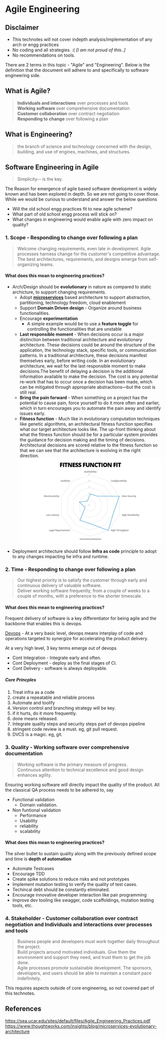 # Agile Engineering

## Disclaimer
* This technotes will not cover indepth analysis/implementation of any arch or engg practices
* No coding and all strategies. :( *[I am not proud of this..]*
* No recommendations on tools.

There are 2 terms in this topic - "Agile" and "Engineering". Below is the definition that the document will adhere to and specifically to software engineering side.

## What is Agile?

> **Individuals and interactions** over processes and tools <br>
> **Working software** over comprehensive documentation <br>
> **Customer collaboration** over contract negotiation <br>
> **Responding to change** over following a plan <br>

## What is Engineering?
> the branch of science and technology concerned with the design, building, and use of engines, machines, and structures.



## Software Engineering in Agile
> Simplicity-- is the key.<br>

The Reason for emergence of agile based software development is widely known and has been explored in depth. So we are not going to cover those. While we would be curious to understand and answer the below questions
* Will the old school engg practices fit to new agile scheme?
* What part of old school engg process will stick on?
* What changes in engineering would enable agile with zero impact on quality?

### 1. Scope  - **Responding to change** over following a plan
> Welcome changing requirements, even late in
development. Agile processes harness change for
the customer's competitive advantage. <br>
> The best architectures, requirements, and designs
emerge from self-organizing teams.<br>

#### What does this mean to engineering practices? 
* Arch/Design should be **evolutionary** in nature as compared to static archicture, to support changing requirements.
    *  Adopt **[microservices](https://github.com/gearuprepo/technotes/blob/master/IT/Architecture/msa/Microservices%20Arch.md)** based architecture to support abstraction, partitioning, technology freedom, cloud enablement
    * Support **Domain Driven design** - Organize around business functionalities.
    * Encourage **experimentation**
        * A simple example would be to use a **feature toggle** for controlling the functionalities that are unstable
    * **Last responsible moment** - When decisions occur is a major distinction between traditional architecture and evolutionary architecture. These decisions could be around the structure of the application, the technology stack, specific tools, or communication patterns. In a traditional architecture, these decisions manifest themselves early, before writing code. In an evolutionary architecture, we wait for the last responsible moment to make decisions.The benefit of delaying a decision is the additional information available to make the decision. The cost is any potential re-work that has to occur once a decision has been made, which can be mitigated through appropriate abstractions—but the cost is still real. 
    * **Bring the pain forward** - When something on a project has the potential to cause pain, force yourself to do it more often and earlier, which in turn encourages you to automate the pain away and identify issues early. 
    * **Fitness function** - Much like in evolutionary computation techniques like genetic algorithms, an architectural fitness function specifies what our target architecture looks like. The up-front thinking about what the fitness function should be for a particular system provides the guidance for decision making and the timing of decisions. Architectural decisions are scored relative to the fitness function so that we can see that the architecture is evolving in the right direction. 
![alt text][logo1]

[logo1]: fitness.png ""

* Deployment architecture should follow **Infra as code** principle to adopt to any changes impacting he infra and runtime.

### 2. Time - **Responding to change** over following a plan
> Our highest priority is to satisfy the customer
through early and continuous delivery
of valuable software.<br>
> Deliver working software frequently, from a
couple of weeks to a couple of months, with a
preference to the shorter timescale.<br>

#### What does this mean to engineering practices? 
Frequent delivery of software is a key differentiator for being agile and the backbone that enables this is devops.

[Devops](https://github.com/gearuprepo/technotes/blob/master/IT/Engg%20Process/devops/devops.md) - At a very basic level, devops means interplay of code and operations targeted to synergize for accelerating the product delivery.

At a very high level, 3 key terms emerge out of devops
* Cont Integration - Integrate early and often.
* Cont Deployment - deploy as the final stages of CI.
* Cont Delivery - software is always deployable.

##### Core Princples
1. Treat infra as a code
2. create a repeatable and reliable process
3. Automate and toolify
4. Version control and branching strategy will be key.
5. if it hurts, do it more frequently.
6. done means released.
7. Integrate quality steps and security steps part of devops pipeline
8. stringent code review is a must. eg, git pull request.
9. DVCS is a magic. eg, git.


### 3. Quality - **Working software** over comprehensive documentation
> Working software is the primary measure of progress.<br>
> Continuous attention to technical excellence
and good design enhances agility.<br>

Ensuring working software will directly impact the quality of the product. All the classical QA process needs to be adhered to, say
* Functional validation
    * Domain validation.
* Non funtional validation
    * Performance
    * Usability
    * reliability
    * scalability


#### What does this mean to engineering practices? 

The silver bullet to sustain quality along with the previously defined scope and time is **depth of automation**

* Automate Testcases
* Encourage TDD
* Create spike solutions to reduce risks and not prototypes
* Implement mutation testing to verify the quality of test cases.
* Techincal debt should be constantly eliminated.
* Encourage innovative developer interaction like  pair programming
* Improve dev tooling like swagger, code scaffoldings, mutation testing tools, etc.




### 4. Stakeholder - **Customer collaboration** over contract negotiation and **Individuals and interactions** over processes and tools
> Business people and developers must work
together daily throughout the project.<br>
> Build projects around motivated individuals.
Give them the environment and support they need,
and trust them to get the job done.<br>
> Agile processes promote sustainable development.
The sponsors, developers, and users should be able
to maintain a constant pace indefinitely.<br>


This requires aspects outside of core engineering, so not covered part of this technotes.




## References
https://sea.ucar.edu/sites/default/files/Agile_Engineering_Practices.pdf <br>
https://www.thoughtworks.com/insights/blog/microservices-evolutionary-architecture<br>